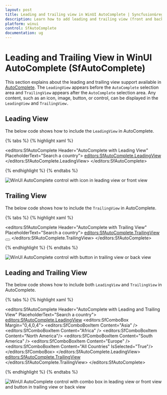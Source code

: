 ```yaml
---
layout: post
title: Leading and trailing view in WinUI AutoComplete | Syncfusion&reg;
description: Learn how to add leading and trailing view (front and back view) in Syncfusion&reg; WinUI AutoComplete control and more.
platform: winui
control: SfAutoComplete
documentation: ug
---
```


# Leading and Trailing View in WinUI AutoComplete (SfAutoComplete)

This section explains about the leading and trailing view support available in [AutoComplete](https://help.syncfusion.com/cr/winui/Syncfusion.UI.Xaml.Editors.SfAutoComplete.html). The `LeadingView` appears before the `AutoComplete` selection area and `TrailingView` appears after the `AutoComplete` selection area. Any content, such as an icon, image, button, or control, can be displayed in the `LeadingView` and `TrailingView.`

## Leading View 

The below code shows how to include the `LeadingView` in AutoComplete.

{% tabs %}
{% highlight xaml %}

 <editors:SfAutoComplete Header="AutoComplete with Leading View"
                         PlaceholderText="Search a country">
         <editors:SfAutoComplete.LeadingView>
                <Viewbox Height="16"
                         Width="16"
                         Margin="4,0,0,0">
                    <SymbolIcon Symbol="Find" />
                </Viewbox>
         </editors:SfAutoComplete.LeadingView>
 </editors:SfAutoComplete>

{% endhighlight %}
{% endtabs %}

![WinUI AutoComplete control with icon in leading view or front view](Leading_and_Trailing_view_images/Leading-View-in-AutoComplete.png)

## Trailing View 

The below code shows how to include the `TrailingView` in AutoComplete.

{% tabs %}
{% highlight xaml %}

<editors:SfAutoComplete Header="AutoComplete with Trailing View"
                        PlaceholderText="Search a country">
        <editors:SfAutoComplete.TrailingView>
              <Button Style="{ThemeResource AlternateCloseButtonStyle}"
                      Height="30"
                      AllowFocusOnInteraction="False">
                    <Viewbox Height="16"
                             Width="16">
                        <FontIcon Glyph="&#xEBE7;" />
                    </Viewbox>
              </Button>
        </editors:SfAutoComplete.TrailingView>
</editors:SfAutoComplete>

{% endhighlight %}
{% endtabs %}

![WinUI AutoComplete control with button in trailing view or back view](Leading_and_Trailing_view_images/Trailing-View-in-AutoComplete.png)

## Leading and Trailing View 

The below code shows how to include both `LeadingView` and `TrailingView` in AutoComplete.

{% tabs %}
{% highlight xaml %}

<editors:SfAutoComplete Header="AutoComplete with Leading and Trailing View"
                        PlaceholderText="Search a country">
        <editors:SfAutoComplete.LeadingView>
                    <editors:SfComboBox Margin="0,4,0,4">
                            <editors:SfComboBoxItem Content="Asia" />
                            <editors:SfComboBoxItem Content="Africa" />
                            <editors:SfComboBoxItem Content="North America"/>
                            <editors:SfComboBoxItem Content="South America" />
                            <editors:SfComboBoxItem Content="Europe" />
                            <editors:SfComboBoxItem Content="All Countries"
                                                    IsSelected="True"/>
                    </editors:SfComboBox>
        </editors:SfAutoComplete.LeadingView>
        <editors:SfAutoComplete.TrailingView>
                    <Viewbox Height="16"
                             Width="16"
                             Margin="0,0,8,0">
                        <SymbolIcon Symbol="Find" />
                    </Viewbox>
        </editors:SfAutoComplete.TrailingView>
</editors:SfAutoComplete>

{% endhighlight %}
{% endtabs %}

![WinUI AutoComplete control with combo box in leading view or front view and button in trailing view or back view](Leading_and_Trailing_view_images/Leading-and-Trailing-View-in-AutoComplete.png)